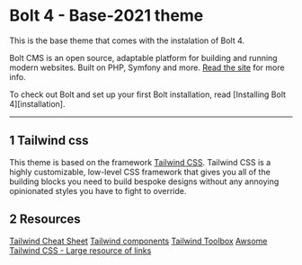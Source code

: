 Bolt 4 - Base-2021 theme
========================

This is the base theme that comes with the instalation of Bolt 4.

Bolt CMS is an open source, adaptable platform for building and running modern 
websites. Built on PHP, Symfony and more. [Read the site](https://boltcms.io) 
for more info. 

To check out Bolt and set up your first Bolt installation, read 
[Installing Bolt 4][installation]. 

---

1 Tailwind css
---------------

This theme is based on the framework [Tailwind CSS](https://tailwindcss.com/).
Tailwind CSS is a highly customizable, low-level CSS framework that gives you all of the building blocks you need to build bespoke designs without any annoying opinionated styles you have to fight to override.

2 Resources
--------------
[Tailwind Cheat Sheet](https://nerdcave.com/tailwind-cheat-sheet)
[Tailwind components](https://tailwindcomponents.com/)
[Tailwind Toolbox](https://www.tailwindtoolbox.com/)
[Awsome Tailwind CSS - Large resource of links](https://github.com/aniftyco/awesome-tailwindcss)

